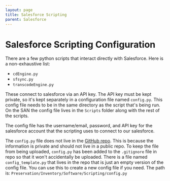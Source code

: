 ```yaml
---
layout: page
title: Salesforce Scripting
parent: Salesforce
---
```



# Salesforce Scripting Configuration

There are a few python scripts that interact directly with Salesforce. Here is a non-exhaustive list:
* `cdEngine.py`
* `sfsync.py`
* `transcodeEngine.py`

These connect to salesforce via an API key. The API key must be kept private, so it's kept separately in a configuration file named `config.py`. This config file needs to be in the same directory as the script that's being run. On the SAN the config file lives in the `Scripts` folder along with the rest of the scripts.

The config file has the username/email, password, and API key for the salesforce account that the scripting uses to connect to our salesforce.

The `config.py` file does not live in the [GitHub repo](https://github.com/bavc/videomachine/). This is because the information is private and should not live in a public repo. To keep the file from being uploaded, `config.py` has been added to the `.gitignore` file in repo so that it won't accidentally be uploaded. There is a file named `config_template.py` that lives in the repo that is just an empty version of the config file. You can use this to create a new config file if you need. The path is: `Preservation/Inventory/Software/Scripting/config.py`
